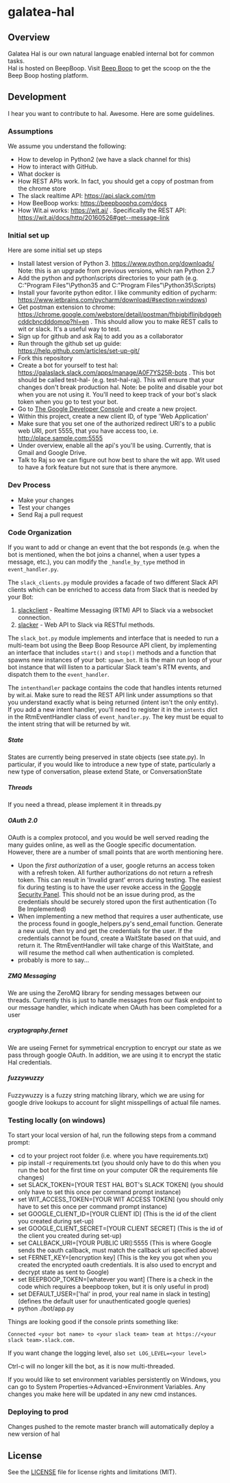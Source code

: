 galatea-hal
=============

## Overview
Galatea Hal is our own natural language enabled internal bot for common tasks.   
Hal is hosted on BeepBoop. Visit [Beep Boop](https://beepboophq.com/docs/article/overview) to get the scoop on the the Beep Boop hosting platform. 

## Development
I hear you want to contribute to hal.  Awesome.  Here are some guidelines.

### Assumptions

We assume you understand the following:
- How to develop in Python2 (we have a slack channel for this)
- How to interact with GitHub. 
- What docker is
- How REST APIs work. In fact, you should get a copy of postman from the chrome store
- The slack realtime API:  https://api.slack.com/rtm  
- How BeeBoop works: https://beepboophq.com/docs 
- How Wit.ai works: https://wit.ai/ .  Specifically the REST API: https://wit.ai/docs/http/20160526#get--message-link

### Initial set up
Here are some initial set up steps
- Install latest version of Python 3. https://www.python.org/downloads/ Note: this is an upgrade from previous versions, which ran Python 2.7
- Add the python and python\scripts directories to your path (e.g. C:\"Program Files"\Python35 and C:\"Program Files"\Python35\Scripts)
- Install your favorite python editor.  I like community edition of pycharm:  https://www.jetbrains.com/pycharm/download/#section=windows)
- Get postman extension to chrome:  https://chrome.google.com/webstore/detail/postman/fhbjgbiflinjbdggehcddcbncdddomop?hl=en .  This should allow you to make REST calls to wit or slack.  It's a useful way to test.
- Sign up for github and ask Raj to add you as a collaborator
- Run through the github set up guide:  https://help.github.com/articles/set-up-git/
- Fork this repository
- Create a bot for yourself to test hal:  https://galaslack.slack.com/apps/manage/A0F7YS25R-bots .  This bot should be called test-hal-<your name> (e.g. test-hal-raj).  This will ensure that your changes don't break production hal.  Note: be polite and disable your bot when you are not using it.  You'll need to keep track of your bot's slack token when you go to test your bot.
- Go to [The Google Developer Console](https://console.developers.google.com) and create a new project.
- Within this project, create a new client ID, of type 'Web Application'
- Make sure that you set one of the authorized redirect URI's to a public web URI, port 5555, that you have access too, i.e. http://place.sample.com:5555
- Under overview, enable all the api's you'll be using. Currently, that is Gmail and Google Drive.
- Talk to Raj so we can figure out how best to share the wit app.  Wit used to have a fork feature but not sure that is there anymore.


### Dev Process
- Make your changes
- Test your changes
- Send Raj a pull request

### Code Organization
If you want to add or change an event that the bot responds (e.g. when the bot is mentioned, when the bot joins a channel, when a user types a message, etc.), you can modify the `_handle_by_type` method in `event_handler.py`.

The `slack_clients.py` module provides a facade of two different Slack API clients which can be enriched to access data from Slack that is needed by your Bot:
1. [slackclient](https://github.com/slackhq/python-slackclient) - Realtime Messaging (RTM) API to Slack via a websocket connection.
2. [slacker](https://github.com/os/slacker) - Web API to Slack via RESTful methods.

The `slack_bot.py` module implements and interface that is needed to run a multi-team bot using the Beep Boop Resource API client, by implementing an interface that includes `start()` and `stop()` methods and a function that spawns new instances of your bot: `spawn_bot`.  It is the main run loop of your bot instance that will listen to a particular Slack team's RTM events, and dispatch them to the `event_handler`.

The `intenthandler` package contains the code that handles intents returned by wit.ai.  Make sure to read the REST API link under assumptions so that you understand exactly what is being returned (intent isn't the only entity).  If you add a new intent handler, you'll need to register it in the `intents` dict in the RtmEventHandler class of `event_handler.py`.  The key must be equal to the intent string that will be returned by wit.

##### State
States are currently being preserved in state objects (see state.py). In particular, if you would like to introduce a new type of state, particularly a new type of conversation, please extend State, or ConversationState
##### Threads
If you need a thread, please implement it in threads.py
##### OAuth 2.0
OAuth is a complex protocol, and you would be well served reading the many guides online, as well as the Google specific documentation. However, there are a number of small points that are worth mentioning here.
- Upon the _first authorization_ of a user, google returns an access token with a refresh token. All further authorizations do not return a refresh token. This can result in 'Invalid grant' errors during testing. The easiest fix during testing is to have the user revoke access in the [Google Security Panel](https://security.google.com/settings/security/permissions). This should not be an issue during prod, as the credentials should be securely stored upon the first authentication (To Be Implemented)
- When implementing a new method that requires a user authenticate, use the process found in google_helpers.py's send_email function. Generate a new uuid, then try and get the credentials for the user. If the credentials cannot be found,
create a WaitState based on that uuid, and return it. The RtmEventHandler will take charge of this WaitState, and will resume the method call when authentication is completed.
- probably is more to say...
##### ZMQ Messaging
We are using the ZeroMQ library for sending messages between our threads. Currently this is just to handle messages from our flask endpoint to our message handler, which indicate when OAuth has been completed for a user
##### cryptography.fernet
We are useing Fernet for symmetrical encryption to encrypt our state as we pass through google OAuth. In addition, we are using it to encrypt the static Hal credentials.
##### fuzzywuzzy
Fuzzywuzzy is a fuzzy string matching library, which we are using for google drive lookups to account for slight misspellings of actual file names.


### Testing locally (on windows)

To start your local version of hal, run the following steps from a command prompt:
- cd to your project root folder (i.e. where you have requirements.txt)
- pip install -r requirements.txt (you should only have to do this when you run the bot for the first time on your computer OR the requirements file changes)
- set SLACK_TOKEN=[YOUR TEST HAL BOT's SLACK TOKEN] (you should only have to set this once per command prompt instance)
- set WIT_ACCESS_TOKEN=[YOUR WIT ACCESS TOKEN] (you should only have to set this once per command prompt instance)
- set GOOGLE_CLIENT_ID=[YOUR CLIENT ID] (This is the id of the client you created during set-up)
- set GOOGLE_CLIENT_SECRET=[YOUR CLIENT SECRET] (This is the id of the client you created during set-up)
- set CALLBACK_URI=[YOUR PUBLIC URI]:5555 (This is where Google sends the oauth callback, must match the callback uri specified above)
- set FERNET_KEY=[encryption key] (This is the key you got when you created the encrypted oauth credentials. It is also used to encrypt and decrypt state as sent to Google)
- set BEEPBOOP_TOKEN=[whatever you want] (There is a check in the code which requires a beepboop token, but it is only useful in prod)
- set DEFAULT_USER=['hal' in prod, your real name in slack in testing](defines the default user for unauthenticated google queries)
- python ./bot/app.py

Things are looking good if the console prints something like:

	Connected <your bot name> to <your slack team> team at https://<your slack team>.slack.com.

If you want change the logging level, also `set LOG_LEVEL=<your level>`

Ctrl-c will no longer kill the bot, as it is now multi-threaded.

If you would like to set environment variables persistently on Windows, you can go to System Properties->Advanced->Environment Variables. Any changes you make here will be updated in any new cmd instances.

### Deploying to prod
Changes pushed to the remote master branch will automatically deploy a new version of hal

## License

See the [LICENSE](LICENSE.txt) file for license rights and limitations (MIT).
